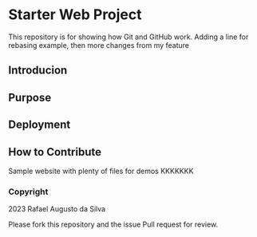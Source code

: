 # Starter Web Project

This repository is for showing how Git and GitHub work. Adding a line for rebasing example, then more changes from my feature

## Introducion
## Purpose
## Deployment
## How to Contribute

Sample website with plenty of files for demos
KKKKKKK


### Copyright
2023 Rafael Augusto da Silva


Please fork this repository and the issue Pull request for review.